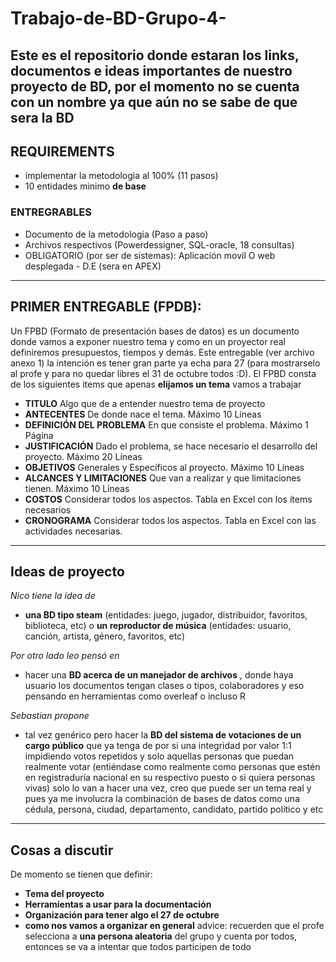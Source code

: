 # Trabajo-de-BD-Grupo-4-
Este es el repositorio donde estaran los links, documentos e ideas importantes de nuestro proyecto de BD, por el momento no se cuenta con un nombre ya que aún no se sabe de que sera la BD
---
## REQUIREMENTS
-  implementar la metodologia al 100% (11 pasos)
-  10 entidades minimo **de base**
### ENTREGRABLES
- Documento de la metodologia (Paso a paso)
- Archivos respectivos (Powerdessigner, SQL-oracle, 18 consultas)
- OBLIGATORIO (por ser de sistemas): Aplicación movil O web desplegada - D.E (sera en APEX)
---

## PRIMER ENTREGABLE (FPDB): 
Un FPBD (Formato de presentación bases de datos) es un documento donde vamos a exponer nuestro tema y como en un proyector real definiremos presupuestos, tiempos y demás. Este entregable (ver archivo anexo 1) la intención es tener gran parte ya echa para 27 (para mostrarselo al profe y para no quedar libres el 31 de octubre todos :D).
El FPBD consta de los siguientes items que apenas **elijamos un tema** vamos a trabajar
- **TITULO**
Algo que de a entender nuestro tema de proyecto
- **ANTECENTES**
De donde nace el tema. Máximo 10 Líneas
- **DEFINICIÓN DEL PROBLEMA**
En que consiste el problema. Máximo 1 Página
- **JUSTIFICACIÓN**
Dado el problema, se hace necesario el desarrollo del proyecto. Máximo 20 Líneas
- **OBJETIVOS**
Generales y Específicos  al  proyecto. Máximo 10 Líneas
- **ALCANCES Y LIMITACIONES**
Que van a realizar y que limitaciones tienen. Máximo 10 Líneas
- **COSTOS**
Considerar todos los aspectos. Tabla en Excel con los ítems necesarios
- **CRONOGRAMA**
Considerar todos los aspectos. Tabla en Excel con las actividades necesarias.

--- 

## Ideas de proyecto
_Nico tiene la idea de_
- **una BD tipo steam** (entidades: juego, jugador, distribuidor, favoritos, biblioteca, etc) o **un reproductor de música** (entidades: usuario, canción, artista, género, favoritos, etc)

_Por otro lado leo pensó en_ 
- hacer una **BD acerca de un manejador de archivos** , donde haya usuario los documentos tengan clases o tipos, colaboradores y eso pensando en herramientas como overleaf o incluso R

_Sebastian propone_
- tal vez genérico pero hacer la **BD del sistema de votaciones de  un cargo público** que ya tenga de por si una integridad por valor 1:1 impidiendo votos repetidos y solo aquellas personas que puedan realmente votar (entiéndase como realmente como personas que estén en registraduría nacional en su respectivo puesto o si quiera personas vivas) solo lo van a hacer una vez, creo que puede ser un tema real y pues ya me involucra la combinación de bases de datos como una cédula, persona, ciudad, departamento, candidato, partido político y etc

---

## Cosas a discutir
De momento se tienen que definir:
- **Tema del proyecto**
- **Herramientas a usar para la documentación**
- **Organización para tener algo el 27 de octubre**
- **como nos vamos a organizar en general**
advice: recuerden que el profe selecciona a **una persona aleatoria** del grupo y cuenta por todos, entonces se va a intentar que todos participen de todo
